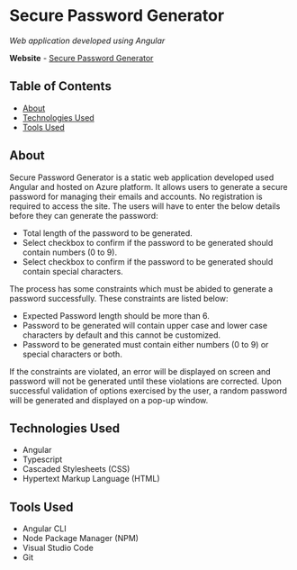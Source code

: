 # Secure Password Generator

*Web application developed using Angular*

**Website** - [Secure Password Generator](https://secure-password-generator.cfts-mkb.com)

## Table of Contents

- [About](https://github.com/cfts-mkb/secure-password-generator#about)
- [Technologies Used](https://github.com/cfts-mkb/secure-password-generator#technologies-used)
- [Tools Used](https://github.com/cfts-mkb/secure-password-generator#tools-used)

## About

Secure Password Generator is a static web application developed used Angular and hosted on Azure platform. It allows users to generate a secure password for managing their emails and accounts. No registration is required to access the site. The users will have to enter the below details before they can generate the password:

- Total length of the password to be generated.
- Select checkbox to confirm if the password to be generated should contain numbers (0 to 9).
- Select checkbox to confirm if the password to be generated should contain special characters.

The process has some constraints which must be abided to generate a password successfully. These constraints are listed below:

- Expected Password length should be more than 6.
- Password to be generated will contain upper case and lower case characters by default and this cannot be customized.
- Password to be generated must contain either numbers (0 to 9) or special characters or both.

If the constraints are violated, an error will be displayed on screen and password will not be generated until these violations are corrected. Upon successful validation of options exercised by the user, a random password will be generated and displayed on a pop-up window.

## Technologies Used

- Angular
- Typescript
- Cascaded Stylesheets (CSS)
- Hypertext Markup Language (HTML)

## Tools Used

- Angular CLI
- Node Package Manager (NPM)
- Visual Studio Code
- Git
